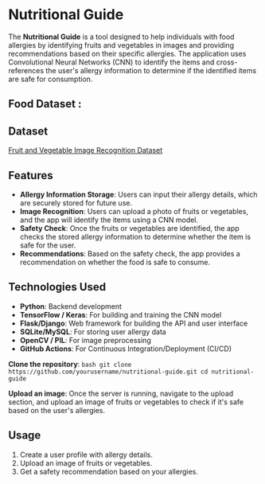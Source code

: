 # Nutritional Guide

The **Nutritional Guide** is a tool designed to help individuals with food allergies by identifying fruits and vegetables in images and providing recommendations based on their specific allergies. The application uses Convolutional Neural Networks (CNN) to identify the items and cross-references the user's allergy information to determine if the identified items are safe for consumption.

## Food Dataset :
## Dataset
[Fruit and Vegetable Image Recognition Dataset](https://www.kaggle.com/datasets/kritikseth/fruit-and-vegetable-image-recognition)

## Features

- **Allergy Information Storage**: Users can input their allergy details, which are securely stored for future use.
- **Image Recognition**: Users can upload a photo of fruits or vegetables, and the app will identify the items using a CNN model.
- **Safety Check**: Once the fruits or vegetables are identified, the app checks the stored allergy information to determine whether the item is safe for the user.
- **Recommendations**: Based on the safety check, the app provides a recommendation on whether the food is safe to consume.

## Technologies Used

- **Python**: Backend development
- **TensorFlow / Keras**: For building and training the CNN model
- **Flask/Django**: Web framework for building the API and user interface
- **SQLite/MySQL**: For storing user allergy data
- **OpenCV / PIL**: For image preprocessing
- **GitHub Actions**: For Continuous Integration/Deployment (CI/CD)

**Clone the repository**:
    ```bash
    git clone https://github.com/yourusername/nutritional-guide.git
    cd nutritional-guide
    ```


**Upload an image**:
    Once the server is running, navigate to the upload section, and upload an image of fruits or vegetables to check if it's safe based on the user's allergies.

## Usage

1. Create a user profile with allergy details.
2. Upload an image of fruits or vegetables.
3. Get a safety recommendation based on your allergies.

